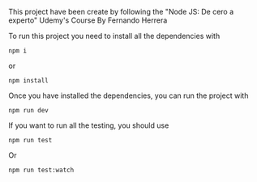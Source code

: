 This project have been create by following the "Node JS: De cero a experto" Udemy's Course By Fernando Herrera

To run this project you need to install all the dependencies with 
```
npm i
```
or
```
npm install
```

Once you have installed the dependencies, you can run the project with
```
npm run dev
```

If you want to run all the testing, you should use
```
npm run test
```

Or

```
npm run test:watch
```
